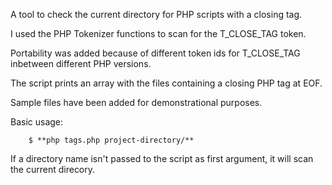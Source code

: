 A tool to check the current directory for PHP scripts with a closing tag. 

I used the PHP Tokenizer functions to scan for the T_CLOSE_TAG token.

Portability was added because of different token ids for T_CLOSE_TAG inbetween different PHP versions.

The script prints an array with the files containing a closing PHP tag at EOF.

Sample files have been added for demonstrational purposes.

Basic usage:

		$ **php tags.php project-directory/**

If a directory name isn't passed to the script as first argument, it will scan the current direcory.
